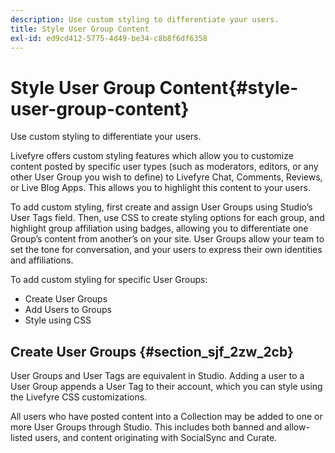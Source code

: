 ```yaml
---
description: Use custom styling to differentiate your users.
title: Style User Group Content
exl-id: ed9cd412-5775-4d49-be34-c8b8f6df6358
---
```

# Style User Group Content{#style-user-group-content}

Use custom styling to differentiate your users.

Livefyre offers custom styling features which allow you to customize content posted by specific user types (such as moderators, editors, or any other User Group you wish to define) to Livefyre Chat, Comments, Reviews, or Live Blog Apps. This allows you to highlight this content to your users.

To add custom styling, first create and assign User Groups using Studio’s User Tags field. Then, use CSS to create styling options for each group, and highlight group affiliation using badges, allowing you to differentiate one Group’s content from another’s on your site. User Groups allow your team to set the tone for conversation, and your users to express their own identities and affiliations.

To add custom styling for specific User Groups:

* Create User Groups
* Add Users to Groups
* Style using CSS

## Create User Groups {#section_sjf_2zw_2cb}

User Groups and User Tags are equivalent in Studio. Adding a user to a User Group appends a User Tag to their account, which you can style using the Livefyre CSS customizations.

All users who have posted content into a Collection may be added to one or more User Groups through Studio. This includes both banned and allow-listed users, and content originating with SocialSync and Curate.
